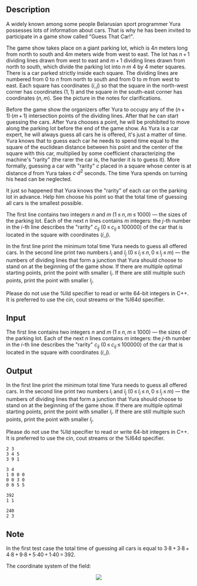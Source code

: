 ## Description

<div><p>A widely known among some people Belarusian sport programmer Yura possesses lots of information about cars. That is why he has been invited to participate in a game show called "Guess That Car!".</p><p>The game show takes place on a giant parking lot, which is <span class="tex-span">4<i>n</i></span> meters long from north to south and <span class="tex-span">4<i>m</i></span> meters wide from west to east. The lot has <span class="tex-span"><i>n</i> + 1</span> dividing lines drawn from west to east and <span class="tex-span"><i>m</i> + 1</span> dividing lines drawn from north to south, which divide the parking lot into <span class="tex-span"><i>n</i>·<i>m</i></span> <span class="tex-span">4</span> by <span class="tex-span">4</span> meter squares. There is a car parked strictly inside each square. The dividing lines are numbered from <span class="tex-span">0</span> to <span class="tex-span"><i>n</i></span> from north to south and from <span class="tex-span">0</span> to <span class="tex-span"><i>m</i></span> from west to east. Each square has coordinates <span class="tex-span">(<i>i</i>, <i>j</i>)</span> so that the square in the north-west corner has coordinates <span class="tex-span">(1, 1)</span> and the square in the south-east corner has coordinates <span class="tex-span">(<i>n</i>, <i>m</i>)</span>. See the picture in the notes for clarifications.</p><p>Before the game show the organizers offer Yura to occupy any of the <span class="tex-span">(<i>n</i> + 1)·(<i>m</i> + 1)</span> intersection points of the dividing lines. After that he can start guessing the cars. After Yura chooses a point, he will be prohibited to move along the parking lot before the end of the game show. As Yura is a car expert, he will always guess all cars he is offered, it's just a matter of time. Yura knows that to guess each car he needs to spend time equal to the square of the euclidean distance between his point and the center of the square with this car, multiplied by some coefficient characterizing the machine's "rarity" (the rarer the car is, the harder it is to guess it). More formally, guessing a car with "rarity" <span class="tex-span"><i>c</i></span> placed in a square whose center is at distance <span class="tex-span"><i>d</i></span> from Yura takes <span class="tex-span"><i>c</i>·<i>d</i><sup class="upper-index">2</sup></span> seconds. The time Yura spends on turning his head can be neglected.</p><p>It just so happened that Yura knows the "rarity" of each car on the parking lot in advance. Help him choose his point so that the total time of guessing all cars is the smallest possible.</p></div><div class="input-specification"><p>The first line contains two integers <span class="tex-span"><i>n</i></span> and <span class="tex-span"><i>m</i></span> <span class="tex-span">(1 ≤ <i>n</i>, <i>m</i> ≤ 1000)</span> — the sizes of the parking lot. Each of the next <span class="tex-span"><i>n</i></span> lines contains <span class="tex-span"><i>m</i></span> integers: the <span class="tex-span"><i>j</i></span>-th number in the <span class="tex-span"><i>i</i></span>-th line describes the "rarity" <span class="tex-span"><i>c</i><sub class="lower-index"><i>ij</i></sub></span> (<span class="tex-span">0 ≤ <i>c</i><sub class="lower-index"><i>ij</i></sub> ≤ 100000</span>) of the car that is located in the square with coordinates <span class="tex-span">(<i>i</i>, <i>j</i>)</span>.</p></div><div class="output-specification"><p>In the first line print the minimum total time Yura needs to guess all offered cars. In the second line print two numbers <span class="tex-span"><i>l</i><sub class="lower-index"><i>i</i></sub></span> and <span class="tex-span"><i>l</i><sub class="lower-index"><i>j</i></sub></span> (<span class="tex-span">0 ≤ <i>l</i><sub class="lower-index"><i>i</i></sub> ≤ <i>n</i>, 0 ≤ <i>l</i><sub class="lower-index"><i>j</i></sub> ≤ <i>m</i></span>) — the numbers of dividing lines that form a junction that Yura should choose to stand on at the beginning of the game show. If there are multiple optimal starting points, print the point with smaller <span class="tex-span"><i>l</i><sub class="lower-index"><i>i</i></sub></span>. If there are still multiple such points, print the point with smaller <span class="tex-span"><i>l</i><sub class="lower-index"><i>j</i></sub></span>.</p><p>Please do not use the <span class="tex-font-style-tt">%lld</span> specifier to read or write 64-bit integers in С++. It is preferred to use the <span class="tex-font-style-tt">cin</span>, <span class="tex-font-style-tt">cout</span> streams or the <span class="tex-font-style-tt">%I64d</span> specifier.</p></div>

## Input

<p>The first line contains two integers <span class="tex-span"><i>n</i></span> and <span class="tex-span"><i>m</i></span> <span class="tex-span">(1 ≤ <i>n</i>, <i>m</i> ≤ 1000)</span> — the sizes of the parking lot. Each of the next <span class="tex-span"><i>n</i></span> lines contains <span class="tex-span"><i>m</i></span> integers: the <span class="tex-span"><i>j</i></span>-th number in the <span class="tex-span"><i>i</i></span>-th line describes the "rarity" <span class="tex-span"><i>c</i><sub class="lower-index"><i>ij</i></sub></span> (<span class="tex-span">0 ≤ <i>c</i><sub class="lower-index"><i>ij</i></sub> ≤ 100000</span>) of the car that is located in the square with coordinates <span class="tex-span">(<i>i</i>, <i>j</i>)</span>.</p>

## Output

<p>In the first line print the minimum total time Yura needs to guess all offered cars. In the second line print two numbers <span class="tex-span"><i>l</i><sub class="lower-index"><i>i</i></sub></span> and <span class="tex-span"><i>l</i><sub class="lower-index"><i>j</i></sub></span> (<span class="tex-span">0 ≤ <i>l</i><sub class="lower-index"><i>i</i></sub> ≤ <i>n</i>, 0 ≤ <i>l</i><sub class="lower-index"><i>j</i></sub> ≤ <i>m</i></span>) — the numbers of dividing lines that form a junction that Yura should choose to stand on at the beginning of the game show. If there are multiple optimal starting points, print the point with smaller <span class="tex-span"><i>l</i><sub class="lower-index"><i>i</i></sub></span>. If there are still multiple such points, print the point with smaller <span class="tex-span"><i>l</i><sub class="lower-index"><i>j</i></sub></span>.</p><p>Please do not use the <span class="tex-font-style-tt">%lld</span> specifier to read or write 64-bit integers in С++. It is preferred to use the <span class="tex-font-style-tt">cin</span>, <span class="tex-font-style-tt">cout</span> streams or the <span class="tex-font-style-tt">%I64d</span> specifier.</p>





```input1
2 3
3 4 5
3 9 1

```




```input2
3 4
1 0 0 0
0 0 3 0
0 0 5 5

```




```output1
392
1 1

```




```output2
240
2 3

```



## Note

<p>In the first test case the total time of guessing all cars is equal to 3·8 + 3·8 + 4·8 + 9·8 + 5·40 + 1·40 = 392.</p><p>The coordinate system of the field: </p><center> <img class="tex-graphics" src="file://c8OXjgNQ.png" style="max-width: 100.0%;max-height: 100.0%;"> </center>
